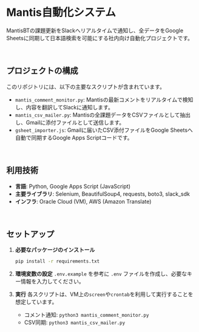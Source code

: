 # Mantis自動化システム

MantisBTの課題更新をSlackへリアルタイムで通知し、全データをGoogle Sheetsに同期して日本語検索を可能にする社内向け自動化プロジェクトです。

<br>

## プロジェクトの構成

このリポジトリには、以下の主要なスクリプトが含まれています。

-   `mantis_comment_monitor.py`: Mantisの最新コメントをリアルタイムで検知し、内容を翻訳してSlackに通知します。
-   `mantis_csv_mailer.py`: Mantisの全課題データをCSVファイルとして抽出し、Gmailに添付ファイルとして送信します。
-   `gsheet_importer.js`: Gmailに届いたCSV添付ファイルをGoogle Sheetsへ自動で同期するGoogle Apps Scriptコードです。

<br>

## 利用技術

-   **言語**: Python, Google Apps Script (JavaScript)
-   **主要ライブラリ**: Selenium, BeautifulSoup4, requests, boto3, slack_sdk
-   **インフラ**: Oracle Cloud (VM), AWS (Amazon Translate)

<br>

## セットアップ

1.  **必要なパッケージのインストール**
    ```bash
    pip install -r requirements.txt
    ```

2.  **環境変数の設定**
    `.env.example` を参考に `.env` ファイルを作成し、必要なキー情報を入力してください。

3.  **実行**
    各スクリプトは、VM上の`screen`や`crontab`を利用して実行することを想定しています。
    -   コメント通知: `python3 mantis_comment_monitor.py`
    -   CSV同期: `python3 mantis_csv_mailer.py`
